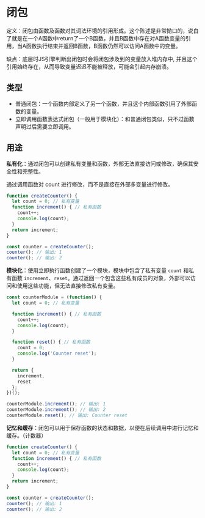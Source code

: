# 闭包
定义：闭包由函数及函数对其词法环境的引用形成。这个陈述是非常拗口的，说白了就是在一个A函数中return了一个B函数，并且B函数中存在对A函数变量的引用，当A函数执行结束并返回B函数，B函数仍然可以访问A函数中的变量。

缺点：底层时JS引擎判断出闭包时会将闭包涉及到的变量放入堆内存中, 并且这个引用始终存在，从而导致变量迟迟不能被释放，可能会引起内存崩溃。

## 类型
- 普通闭包：一个函数内部定义了另一个函数，并且这个内部函数引用了外部函数的变量。
- 立即调用函数表达式闭包（一般用于模块化）：和普通闭包类似，只不过函数声明过后需要立即调用。

## 用途

**私有化**：通过闭包可以创建私有变量和函数，外部无法直接访问或修改，确保其安全性和完整性。

通过调用函数对 count 进行修改，而不是直接在外部多变量进行修改。
```js
function createCounter() {
  let count = 0; // 私有变量
  function increment() { // 私有函数
    count++;
    console.log(count);
  }
  return increment;
}

const counter = createCounter();
counter(); // 输出: 1
counter(); // 输出: 2
```



**模块化**：使用立即执行函数创建了一个模块，模块中包含了私有变量 `count` 和私有函数 `increment`、`reset`。通过返回一个包含这些私有成员的对象，外部可以访问和使用这些功能，但无法直接修改私有变量。

```js
const counterModule = (function() {
  let count = 0; // 私有变量

  function increment() { // 私有函数
    count++;
    console.log(count);
  }

  function reset() { // 私有函数
    count = 0;
    console.log('Counter reset');
  }

  return {
    increment,
    reset
  };
})();

counterModule.increment(); // 输出: 1
counterModule.increment(); // 输出: 2
counterModule.reset(); // 输出: Counter reset

```




**记忆和缓存**：闭包可以用于保存函数的状态和数据，以便在后续调用中进行记忆和缓存。（计数器）

```js
function createCounter() {
  let count = 0; // 私有变量
  function increment() { // 私有函数
    count++;
    console.log(count);
  }
  return increment;
}

const counter = createCounter();
counter(); // 输出: 1
counter(); // 输出: 2
```
